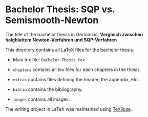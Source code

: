 # Bachelor Thesis: SQP vs. Semismooth-Newton

The title of the bachelor thesis in German is:
**Vergleich zwischen halgblattem Newton-Verfahren und SQP-Verfahren**

This directory contains all LaTeX files for the bachelor thesis.

* Main tex file: `Bachelor-Thesis.tex`

* `chapters` contains all tex files for each chapters in the thesis.

* `extras` contains files defining the header, the appendix, etc.

* `biblio` contains the bibliography.

* `images` contains all images.

The writing project in LaTeX was maintained using [TeXlipse][].

[texlipse]: http://texlipse.sourceforge.net "TeXlipse"